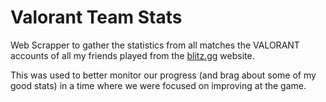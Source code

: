 # Valorant Team Stats

Web Scrapper to gather the statistics from all matches the VALORANT accounts of all my friends played from the [blitz.gg](blitz.gg) website.

This was used to better monitor our progress (and brag about some of my good stats) in a time where we were focused on improving at the game.
